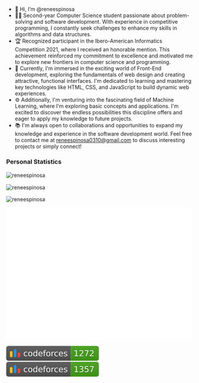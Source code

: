 - 👋 Hi, I’m @reneespinosa
- 👨‍💻 Second-year Computer Science student passionate about problem-solving and software development.
With experience in competitive programming, I constantly seek challenges to enhance my skills in algorithms 
and data structures.
- 🏆 Recognized participant in the Ibero-American Informatics Competition 2021, where I received an honorable mention.
  This achievement reinforced my commitment to excellence and motivated me to explore new frontiers in computer science
  and programming.
- 🌟 Currently, I'm immersed in the exciting world of Front-End development, exploring the fundamentals of web design and creating attractive,
  functional interfaces. I'm dedicated to learning and mastering key technologies like HTML, CSS, and JavaScript to build dynamic web experiences.
- ⚙️ Additionally, I'm venturing into the fascinating field of Machine Learning, where I'm exploring basic concepts and applications. I'm excited to
  discover the endless possibilities this discipline offers and eager to apply my knowledge to future projects.
- 📚 I'm always open to collaborations and opportunities to expand my knowledge and experience in the software development world. Feel free to contact me at
  reneespinosa0310@gmail.com to discuss interesting projects or simply connect!
<!---
reneespinosa/reneespinosa is a ✨ special ✨ repository because its `README.md` (this file) appears on your GitHub profile.
You can click the Preview link to take a look at your changes.
--->

### **Personal Statistics**

<p><img align="center" src="https://github-readme-stats-six-orpin-55.vercel.app/api/top-langs?username=reneespinosa&show_icons=true&locale=en&layout=compact" alt="reneespinosa" /></p>
<p><img align="center" src="https://github-readme-stats-six-orpin-55.vercel.app/api?username=reneespinosa&show_icons=true&locale=en" alt="reneespinosa" /></p>
<p><img align="center" src="https://github-readme-streak-stats.herokuapp.com/?user=reneespinosa&" alt="reneespinosa" /></p>

![](https://raw.githubusercontent.com/reneespinosa/cf-stats/main/output/light_card.svg)

![](https://raw.githubusercontent.com/reneespinosa/cf-stats/main/output/rating.svg)
![](https://raw.githubusercontent.com/reneespinosa/cf-stats/main/output/max_rating.svg)
